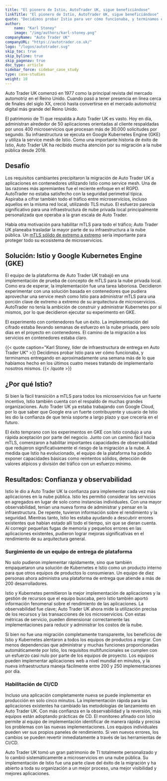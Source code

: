 ```yaml
---
title: "El pionero de Istio, AutoTrader UK, sigue beneficiándose"
linkTitle: "El pionero de Istio, AutoTrader UK, sigue beneficiándose"
quote: "Decidimos probar Istio para ver cómo funcionaba, y terminamos entregando en aproximadamente una semana más de lo que habíamos hecho en los últimos cuatro meses tratando de implementarlo nosotros mismos."
author:
    name: "Karl Stoney"
    image: "/img/authors/karl-stoney.png"
companyName: "Auto Trader UK"
companyURL: "https://autotrader.co.uk/"
logo: "/logos/autotrader.svg"
skip_toc: true
skip_byline: true
skip_pagenav: true
doc_type: article
sidebar_force: sidebar_case_study
type: case-studies
weight: 10
---
```


Auto Trader UK comenzó en 1977 como la principal revista del mercado automotriz en el Reino Unido. Cuando pasó a tener presencia en línea cerca de finales del siglo XX, creció hasta convertirse en el mercado automotriz digital más grande del Reino Unido.

El patrimonio de TI que respalda a Auto Trader UK es vasto. Hoy en día, administran alrededor de 50 aplicaciones orientadas al cliente respaldadas por unos 400 microservicios que procesan más de 30.000 solicitudes por segundo. Su infraestructura se ejecuta en Google Kubernetes Engine (GKE) y utiliza la service mesh de Istio. Como una importante historia de éxito de Istio, Auto Trader UK ha recibido mucha atención por su migración a la nube pública desde 2018.

## Desafío

Los requisitos cambiantes precipitaron la migración de Auto Trader UK a aplicaciones en contenedores utilizando Istio como service mesh. Una de las razones más apremiantes fue el reciente enfoque en el RGPD. AutoTrader no estaba satisfecho con la seguridad perimetral típica. Aspiraba a cifrar también todo el tráfico entre microservicios, incluso aquellos en la misma red local, utilizando TLS mutuo. El esfuerzo parecía significativo para una infraestructura de nube privada local principalmente personalizada que operaba a la gran escala de Auto Trader.

Había otra motivación para habilitar mTLS para todo el tráfico; Auto Trader UK planeaba trasladar la mayor parte de su infraestructura a la nube pública. Un [mTLS sólido de extremo a extremo](/es/docs/tasks/security/authentication/mtls-migration/) sería importante para proteger todo su ecosistema de microservicios.

## Solución: Istio y Google Kubernetes Engine (GKE)

El equipo de la plataforma de Auto Trader UK trabajó en una implementación de prueba de concepto de mTLS para la nube privada local. Como era de esperar, la implementación fue una tarea laboriosa. Decidieron experimentar con una solución basada en contenedores que pudiera aprovechar una service mesh como Istio para administrar mTLS para una porción clave de extremo a extremo de su arquitectura de microservicios. AutoTrader no tenía la ambición de construir y administrar Kubernetes por sí mismos, por lo que decidieron ejecutar su experimento en GKE.

El experimento con contenedores fue un éxito. La implementación del cifrado estaba llevando semanas de esfuerzo en la nube privada, pero solo días en el proyecto en contenedores. El camino de la migración a los servicios en contenedores estaba claro.

{{< quote caption="Karl Stoney, líder de infraestructura de entrega en Auto Trader UK" >}}
Decidimos probar Istio para ver cómo funcionaba, y terminamos entregando en aproximadamente una semana más de lo que habíamos hecho en los últimos cuatro meses tratando de implementarlo nosotros mismos.
{{< /quote >}}

## ¿Por qué Istio?

Si bien la fácil transición a mTLS para todos los microservicios fue un fuerte incentivo, Istio también cuenta con el respaldo de muchas grandes organizaciones. Auto Trader UK ya estaba trabajando con Google Cloud, por lo que saber que Google era un fuerte contribuyente y usuario de Istio les dio la confianza de que tenía soporte a largo plazo y que crecería en el futuro.

El éxito temprano con los experimentos en GKE con Istio condujo a una rápida aceptación por parte del negocio. Junto con un camino fácil hacia mTLS, comenzaron a habilitar importantes capacidades de observabilidad que redujeron significativamente el riesgo de la migración a la nube. A medida que Istio ha evolucionado, el equipo de la plataforma ha podido exponer capacidades básicas como reintentos sólidos, detección de valores atípicos y división del tráfico con un esfuerzo mínimo.

## Resultados: Confianza y observabilidad

Istio le dio a Auto Trader UK la confianza para implementar cada vez más aplicaciones en la nube pública. Istio les permitió considerar los servicios en agregados en lugar de solo como instancias individuales. Con una mayor observabilidad, tenían una nueva forma de administrar y pensar en la infraestructura. De repente, tuvieron información sobre el rendimiento y la seguridad. Mientras tanto, Istio les estaba ayudando a descubrir errores existentes que habían estado allí todo el tiempo, sin que se dieran cuenta. Al corregir pequeñas fugas de memoria y pequeños errores en las aplicaciones existentes, pudieron lograr mejoras significativas en el rendimiento de su arquitectura general.

### Surgimiento de un equipo de entrega de plataforma

No solo pudieron implementar rápidamente, sino que también empaquetaron una solución de Kubernetes e Istio como un producto interno para que otros equipos de productos lo consumieran. Un equipo de diez personas ahora administra una plataforma de entrega que atiende a más de 200 desarrolladores.

Istio y Kubernetes permitieron la mejor implementación de aplicaciones y la gestión de recursos que el equipo buscaba, pero Istio también aportó información fenomenal sobre el rendimiento de las aplicaciones. La observabilidad fue clave; Auto Trader UK ahora mide la utilización precisa de los recursos y las transacciones de los microservicios. Con estas métricas de servicio, pueden dimensionar correctamente las implementaciones para reducir y administrar los costos de la nube.

Si bien no fue una migración completamente transparente, los beneficios de Istio y Kubernetes alentaron a todos los equipos de productos a migrar. Con menos dependencias que administrar y muchas funciones proporcionadas automáticamente por Istio, los requisitos multifuncionales se cumplen con un esfuerzo casi nulo por parte de los equipos de proyecto. Los equipos pueden implementar aplicaciones web a nivel mundial en minutos, y la nueva infraestructura maneja fácilmente entre 200 y 250 implementaciones por día.

### Habilitación de CI/CD

Incluso una aplicación completamente nueva se puede implementar en producción en solo cinco minutos. La implementación rápida para las aplicaciones existentes ha cambiado las metodologías de lanzamiento en Auto Trader UK. Con más confianza en la observabilidad y la reversión, más equipos están adoptando prácticas de CD. El monitoreo afinado con Istio permite al equipo de implementación identificar de manera rápida y precisa los problemas con las nuevas implementaciones. Los equipos individuales pueden ver sus propios paneles de rendimiento. Si ven nuevos errores, los cambios se pueden revertir inmediatamente a través de las herramientas de CI/CD.

Auto Trader UK tomó un gran patrimonio de TI totalmente personalizado y lo cambió sistemáticamente a microservicios en una nube pública. Su implementación de Istio fue una parte clave del éxito de la migración y ha abierto a toda su organización a un mejor proceso, una mejor visibilidad y mejores aplicaciones.
